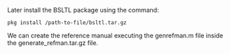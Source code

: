 Later install the BSLTL package using the command:

	pkg install /path-to-file/bsltl.tar.gz

We can create the reference manual executing the genrefman.m file inside the generate_refman.tar.gz file.
